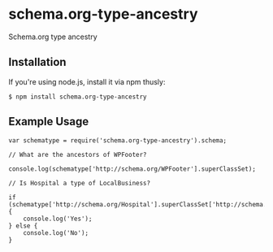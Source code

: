 schema.org-type-ancestry
========================

Schema.org type ancestry

## Installation ##

If you're using node.js, install it via npm thusly:

    $ npm install schema.org-type-ancestry
    
## Example Usage ##

    var schematype = require('schema.org-type-ancestry').schema;
    
    // What are the ancestors of WPFooter?
    
    console.log(schematype['http://schema.org/WPFooter'].superClassSet);
    
    // Is Hospital a type of LocalBusiness?
    
    if (schematype['http://schema.org/Hospital'].superClassSet['http://schema.org/LocalBusiness']) {
        console.log('Yes');
    } else {
        console.log('No');
    }